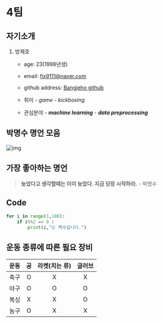 # **4팀**   

## 자기소개
1. 방제호
   - age: 23(1998년생)
   - email: fix9111@naver.com
   - github address: [Bangjeho github](https://www.github.com/Bangjeho "Bangjeho github address")
   - 취미
          - _game_
          - _kickboxing_

   - 관심분야
         - _**machine learning**_
         - _**data preprocessing**_

## 박명수 명언 모음
![img](https://i.redd.it/cgxzlnr68x841.jpg)

## 가장 좋아하는 명언
> **늦었다고 생각할때는 이미 늦었다. 지금 당장 시작하라.** - 박명수  


## Code
```python
for i in range(1,100):
	if i%%2 == 0 :
		print(i,"는 짝수입니다.")		
```  

## 운동 종류에 따른 필요 장비
|운동| 공 | 라켓(치는 류)| 글러브|
|:----:| :-----: | :-----:|:------:|
|축구|O|X|X|
|야구|O|O|O|
|복싱|X|X|O|
|농구|O|X|X|





